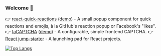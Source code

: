 ### Welcome 👋

👉 [react-quick-reactions](https://github.com/dylandbl/react-quick-reactions/) ([demo](https://dylandbl.github.io/react-quick-reactions/)) - A small popup component for quick reactions and emojis, à la GitHub's reaction popup or Facebook's "likes".<br>
👉 [faCAPTCHA](https://github.com/dylandbl/faCAPTCHA/) ([demo](https://dylandbl.github.io/faCAPTCHA/)) - A configurable, simple frontend CAPTCHA.
👉 [React jump-starter](https://github.com/dylandbl/react-jump-starter/) - A launching pad for React projects.

[![Top Langs](https://github-readme-stats.vercel.app/api/top-langs/?username=dylandbl&layout=compact&include_all_commits=true)](https://github.com/anuraghazra/github-readme-stats) 
<!--![Dylan's GitHub stats](https://github-readme-stats.vercel.app/api?username=dylandbl&show_icons=true)-->
